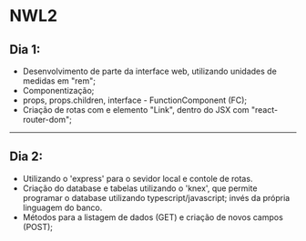 # NWL2

## Dia 1:
* Desenvolvimento de parte da interface web, utilizando unidades de medidas em "rem"; 
* Componentização; 
* props, props.children, interface - FunctionComponent (FC); 
* Criação de rotas com e elemento "Link", dentro do JSX com "react-router-dom";

--------------------
## Dia 2:
* Utilizando o 'express' para o sevidor local e contole de rotas.
* Criação do database e tabelas utilizando o 'knex', que permite programar o database utilizando typescript/javascript; invés da própria linguagem do banco.
* Métodos para a listagem de dados (GET) e criação de novos campos (POST);